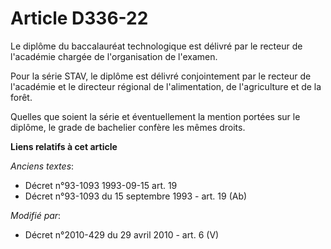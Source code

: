 # Article D336-22

Le diplôme du baccalauréat technologique est délivré par le recteur de l'académie chargée de l'organisation de l'examen.

Pour la série STAV, le diplôme est délivré conjointement par le recteur de l'académie et le directeur régional de
l'alimentation, de l'agriculture et de la forêt.

Quelles que soient la série et éventuellement la mention portées sur le diplôme, le grade de bachelier confère les mêmes
droits.

**Liens relatifs à cet article**

_Anciens textes_:

  - Décret n°93-1093 1993-09-15 art. 19
  - Décret n°93-1093 du 15 septembre 1993 - art. 19 (Ab)

_Modifié par_:

  - Décret n°2010-429 du 29 avril 2010 - art. 6 (V)
